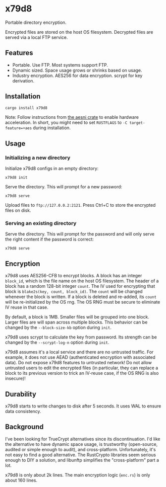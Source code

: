 # x79d8

Portable directory encryption.

Encrypted files are stored on the host OS filesystem. Decrypted files are
served via a local FTP service.

## Features

- Portable. Use FTP. Most systems support FTP.
- Dynamic sized. Space usage grows or shrinks based on usage.
- Industry encryption. AES256 for data encryption. scrypt for key derivation.

## Installation

```sh
cargo install x79d8
```

Note: Follow instructions from [the aesni crate](https://docs.rs/aesni) to
enable hardware acceleration. In short, you might need to set `RUSTFLAGS`
to `-C target-feature=+aes` during installation.

## Usage

### Initializing a new directory

Initialize x79d8 configs in an empty directory:

```
x79d8 init
```

Serve the directory. This will prompt for a new password:

```
x79d8 serve
```

Upload files to `ftp://127.0.0.2:2121`. Press Ctrl+C to store the encrypted
files on disk.

### Serving an existing directory

Serve the directory. This will prompt for the password and will only serve
the right content if the password is correct:

```
x79d8 serve
```

## Encryption

x79d8 uses AES256-CFB to encrypt blocks. A block has an integer `block_id`,
which is the file name on the host OS filesystem. The header of a block has a
random 128-bit integer `count`. The IV used for encrypting that block is
`blake2s(key, count, block_id)`. The `count` will be changed whenever the
block is written. If a block is deleted and re-added, its `count` will be
re-initialized by the OS rng. The OS RNG must be secure to eliminate IV reuse
in that case.

By default, a block is 1MB. Smaller files will be grouped into one block.
Larger files are will span across multiple blocks. This behavior can be changed
by the `--block-size-kb` option during `init`.

x79d8 uses scrypt to calculate the key from password. Its strength can be
changed by the `--scrypt-log-n` option during `init`.

x79d8 assumes it's a local service and there are no untrusted traffic. For
example, it does not use AEAD (authenticated encryption with associated data).
Do not expose x79d8 features to untrusted network! Do not allow untrusted
users to edit the encrypted files (in particular, they can replace a block
to its previous version to trick an IV-reuse case, if the OS RNG is also
insecure)!

## Durability

x79d8 starts to write changes to disk after 5 seconds. It uses WAL to ensure
data consistency.

## Background

I've been looking for TrueCrypt alternatives since its discontinuation. I'd
like the alternative to have dynamic space usage, is trustworthy (open-source,
audited or simple enough to audit), and cross-platform. Unfortunately, it's
not easy to find a good alternative. The RustCrypto libraries seem serious
enough to DIY a solution, and libunftp simplifies the "cross-platform" part
a lot.

x79d8 is only about 2k lines. The main encryption logic (`enc.rs`) is only
about 160 lines.